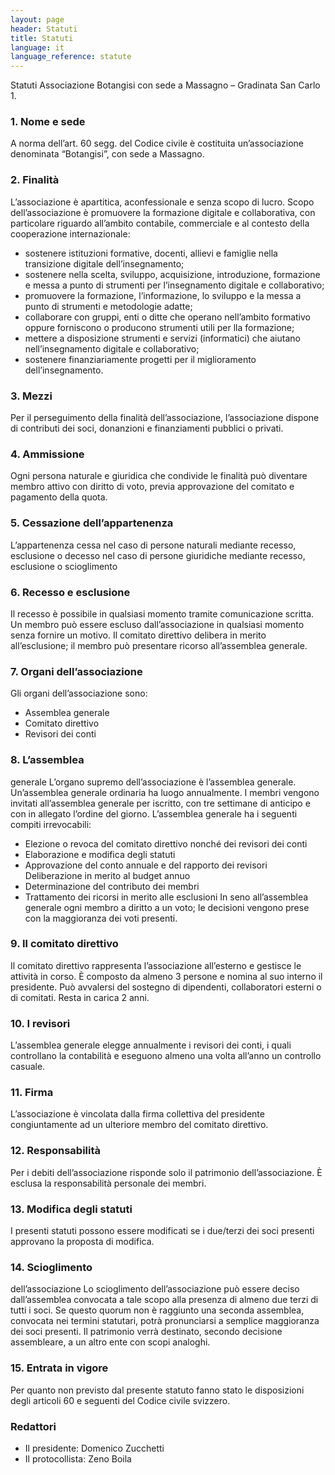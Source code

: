```yaml
---
layout: page
header: Statuti
title: Statuti
language: it
language_reference: statute
---
```


Statuti Associazione Botangisi con sede a Massagno – Gradinata San Carlo 1.

### 1. Nome e sede

A norma dell’art. 60 segg. del Codice civile è costituita un’associazione
denominata “Botangisi”, con sede a Massagno.

### 2. Finalità

L’associazione è apartitica, aconfessionale e senza scopo di lucro. Scopo
dell’associazione è promuovere la formazione digitale e collaborativa, con
particolare riguardo all’ambito contabile, commerciale e al contesto della
cooperazione internazionale:

- sostenere istituzioni formative, docenti, allievi e famiglie nella transizione
  digitale dell’insegnamento;
- sostenere nella scelta, sviluppo, acquisizione, introduzione, formazione e
  messa a punto di strumenti per l’insegnamento digitale e collaborativo;
- promuovere la formazione, l’informazione, lo sviluppo e la messa a punto di
  strumenti e metodologie adatte;
- collaborare con gruppi, enti o ditte che operano nell’ambito formativo oppure
  forniscono o producono strumenti utili per lla formazione;
- mettere a disposizione strumenti e servizi (informatici) che aiutano
  nell’insegnamento digitale e collaborativo;
- sostenere finanziariamente progetti per il miglioramento dell’insegnamento.

### 3. Mezzi

Per il perseguimento della finalità dell’associazione, l’associazione dispone di
contributi dei soci, donanzioni e finanziamenti pubblici o privati.

### 4. Ammissione

Ogni persona naturale e giuridica che condivide le finalità può diventare membro
attivo con diritto di voto, previa approvazione del comitato e pagamento della
quota.

### 5. Cessazione dell’appartenenza

L’appartenenza cessa nel caso di persone naturali mediante recesso, esclusione o
decesso nel caso di persone giuridiche mediante recesso, esclusione o
scioglimento

### 6. Recesso e esclusione

Il recesso è possibile in qualsiasi momento tramite comunicazione scritta. Un
membro può essere escluso dall’associazione in qualsiasi momento senza fornire
un motivo. Il comitato direttivo delibera in merito all’esclusione; il membro
può presentare ricorso all’assemblea generale.

### 7. Organi dell’associazione

Gli organi dell’associazione sono:

- Assemblea generale
- Comitato direttivo
- Revisori dei conti

### 8. L’assemblea

generale L’organo supremo dell’associazione è l’assemblea generale. Un’assemblea
generale ordinaria ha luogo annualmente. I membri vengono invitati all’assemblea
generale per iscritto, con tre settimane di anticipo e con in allegato l’ordine
del giorno. L’assemblea generale ha i seguenti compiti irrevocabili:

- Elezione o revoca del comitato direttivo nonché dei revisori dei conti
- Elaborazione e modifica degli statuti
- Approvazione del conto annuale e del rapporto dei revisori Deliberazione in
  merito al budget annuo
- Determinazione del contributo dei membri
- Trattamento dei ricorsi in merito alle esclusioni In seno all’assemblea
  generale ogni membro a diritto a un voto; le decisioni vengono prese con la
  maggioranza dei voti presenti.

### 9. Il comitato direttivo

Il comitato direttivo rappresenta l’associazione all’esterno e gestisce le
attività in corso. È composto da almeno 3 persone e nomina al suo interno il
presidente. Può avvalersi del sostegno di dipendenti, collaboratori esterni o di
comitati. Resta in carica 2 anni.

### 10. I revisori

L’assemblea generale elegge annualmente i revisori dei conti, i quali
controllano la contabilità e eseguono almeno una volta all’anno un controllo
casuale.

### 11. Firma

L’associazione è vincolata dalla firma collettiva del presidente congiuntamente
ad un ulteriore membro del comitato direttivo.

### 12. Responsabilità

Per i debiti dell’associazione risponde solo il patrimonio dell’associazione. È
esclusa la responsabilità personale dei membri.

### 13. Modifica degli statuti

I presenti statuti possono essere modificati se i due/terzi dei soci presenti
approvano la proposta di modifica.

### 14. Scioglimento

dell’associazione Lo scioglimento dell’associazione può essere deciso
dall’assemblea convocata a tale scopo alla presenza di almeno due terzi di tutti
i soci. Se questo quorum non è raggiunto una seconda assemblea, convocata nei
termini statutari, potrà pronunciarsi a semplice maggioranza dei soci presenti.
Il patrimonio verrà destinato, secondo decisione assembleare, a un altro ente
con scopi analoghi.

### 15. Entrata in vigore

Per quanto non previsto dal presente statuto fanno stato le disposizioni degli
articoli 60 e seguenti del Codice civile svizzero.

### Redattori

- Il presidente: Domenico Zucchetti
- Il protocollista: Zeno Boila
